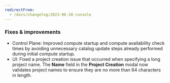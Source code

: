 ```yaml
---
redirectFrom:
  - /docs/changelog/2023-06-20-console
---
```


### Fixes & improvements

- Control Plane: Improved compute startup and compute availability check times by avoiding unnecessary catalog update steps already performed during initial compute startup.
- UI: Fixed a project creation issue that occurred when specifying a long project name. The **Name** field in the **Project Creation** modal now validates project names to ensure they are no more than 64 characters in length.
